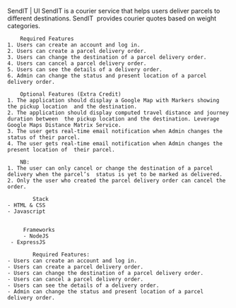 SendIT | UI
SendIT is a courier service that helps users deliver parcels to different destinations. SendIT  provides courier quotes based on weight categories. 
   
   		Required Features 
	1. Users can create an account and log in. 
	2. Users can create a parcel delivery order. 
	3. Users can change the destination of a parcel delivery order. 
	4. Users can cancel a parcel delivery order.  
	5. Users can see the details of a delivery order. 
	6. Admin can change the status and present location of a parcel delivery order.  
	
		Optional Features (Extra Credit) 
	1. The application should display a Google Map with Markers showing the pickup location  and the destination. 
	2. The application should display computed travel distance and journey duration between  the pickup location and the destination. Leverage Google Maps Distance Matrix Service. 
	3. The user gets real-time email notification when Admin changes the status of their parcel.  
	4. The user gets real-time email notification when Admin changes the present location of  their parcel. 
 
		NB:
	1. The user can only cancel or change the destination of a parcel delivery when the parcel’s  status is yet to be marked as ​delivered. 
	2. Only the user who created the parcel delivery order can cancel the order. 
     
     	    Stack
	- HTML & CSS
	- Javascript


         Frameworks
         - NodeJS
	 - ExpressJS

      		Required Features:
	- Users can create an account and log in.
	- Users can create a parcel delivery order.
	- Users can change the destination of a parcel delivery order.
	- Users can cancel a parcel delivery order.
	- Users can see the details of a delivery order.
	- Admin can change the status and present location of a parcel delivery order.
